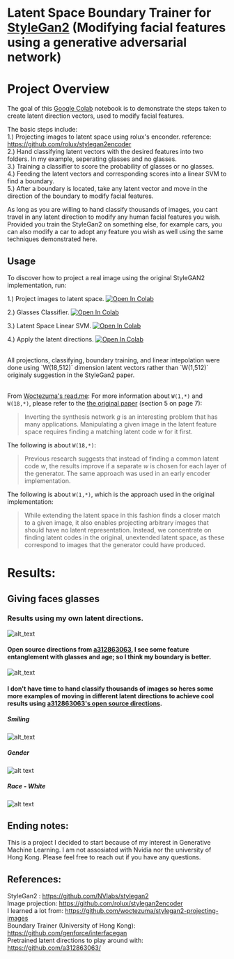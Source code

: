 # Latent Space Boundary Trainer for [StyleGan2][stylegan2] (Modifying facial features using a generative adversarial network)

# Project Overview
The goal of this [Google Colab](https://colab.research.google.com/) notebook is to demonstrate the steps taken to create latent direction vectors, used to modify facial features.

The basic steps include: <br />
1.) Projecting images to latent space using rolux's enconder. reference: https://github.com/rolux/stylegan2encoder <br />
2.) Hand classifying latent vectors with the desired features into two folders. In my example, seperating glasses and no glasses. <br />
3.) Training a classifier to score the probability of glasses or no glasses. <br />
4.) Feeding the latent vectors and corresponding scores into a linear SVM to find a boundary. <br />
5.) After a boundary is located, take any latent vector and move in the direction of the boundary to modify facial features. <br/>

As long as you are willing to hand classify thousands of images, you cant travel in any latent direction to modify any human facial features you wish. Provided you train the StyleGan2 on something else, for example cars, you can also modify a car to adopt any feature you wish as well using the same techniques demonstrated here.

## Usage

To discover how to project a real image using the original StyleGAN2 implementation, run:

1.) Project images to latent space.
[![Open In Colab](https://colab.research.google.com/assets/colab-badge.svg)](https://colab.research.google.com/github/richard1634/Latent-Space-Boundary-Trainer-for-StyleGan2/blob/master/Make_latent_vectors.ipynb)

2.) Glasses Classifier.
[![Open In Colab](https://colab.research.google.com/assets/colab-badge.svg)](
https://colab.research.google.com/github/richard1634/Latent-Space-Boundary-Trainer-for-StyleGan2/blob/master/Glasses_classifier.ipynb)

3.) Latent Space Linear SVM.
[![Open In Colab](https://colab.research.google.com/assets/colab-badge.svg)](
https://colab.research.google.com/github/richard1634/Latent-Space-Boundary-Trainer-for-StyleGan2/blob/master/LatentSpaceLinearSVM.ipynb)

4.) Apply the latent directions.
[![Open In Colab](https://colab.research.google.com/assets/colab-badge.svg)](
https://colab.research.google.com/github/richard1634/Latent-Space-Boundary-Trainer-for-StyleGan2/blob/master/apply_latent_directions.ipynb)

<br/>
All projections, classifying, boundary training, and linear intepolation were done using `W(18,512)` dimension latent vectors rather than `W(1,512)` originaly suggestion in the StyleGan2 paper. 


<br/>From [Woctezuma's read.me][wocts-readme]: For more information about `W(1,*)` and `W(18,*)`, please refer to the [the original paper][stylegan2-paper] (section 5 on page 7):

> Inverting the synthesis network $g$ is an interesting problem that has many applications.
> Manipulating a given image in the latent feature space requires finding a matching latent code $w$ for it first.

The following is about `W(18,*)`:
> Previous research suggests that instead of finding a common latent code $w$, the results improve if a separate $w$ is chosen for each layer of the generator.
> The same approach was used in an early encoder implementation.

The following is about `W(1,*)`, which is the approach used in the original implementation:
> While extending the latent space in this fashion finds a closer match to a given image, it also enables projecting arbitrary images that should have no latent representation.
> Instead, we concentrate on finding latent codes in the original, unextended latent space, as these correspond to images that the generator could have produced.


# Results:
## Giving faces glasses
### Results using my own latent directions.
![alt_text](https://user-images.githubusercontent.com/36825309/103576401-ee454280-4e87-11eb-9f3a-834c95145caa.jpg)


#### Open source directions from [a312863063][os-directions], I see some feature entanglement with glasses and age; so I think my boundary is better.
![alt_text](https://user-images.githubusercontent.com/36825309/103577012-e0dc8800-4e88-11eb-81b0-f8d522ae0441.png) <br/>

#### I don't have time to hand classify thousands of images so heres some more examples of moving in different latent directions to achieve cool results using [a312863063's open source directions][os-directions].
##### Smiling
![alt_text](https://user-images.githubusercontent.com/36825309/103580238-b261ab80-4e8e-11eb-96c6-6924ce0d0124.png) <br/>
##### Gender
![alt text](https://user-images.githubusercontent.com/36825309/103580800-aaeed200-4e8f-11eb-9030-d9d120a5788c.png) <br/>

##### Race - White
![alt text](https://user-images.githubusercontent.com/36825309/103581686-56e4ed00-4e91-11eb-83d5-585ef33a4b07.jpg) <br/>

## Ending notes:
This is a project I decided to start because of my interest in Generative Machine Learning. I am not assosiated with Nvidia nor the university of Hong Kong. 
Please feel free to reach out if you have any questions. <br/>


## References: <br/>
StyleGan2 : https://github.com/NVlabs/stylegan2 <br/>
Image projection: https://github.com/rolux/stylegan2encoder <br/>
I learned a lot from: https://github.com/woctezuma/stylegan2-projecting-images <br/>
Boundary Trainer (University of Hong Kong): https://github.com/genforce/interfacegan <br/>
Pretrained latent directions to play around with: https://github.com/a312863063/ <br/>


<!--Definitions-->
[stylegan2-paper]: <https://arxiv.org/abs/1912.04958>
[wocts-readme]: <https://github.com/woctezuma/stylegan2-projecting-images/blob/master/README.md>
[os-directions]: <https://github.com/a312863063/>
[stylegan2]: <https://github.com/NVlabs/stylegan2>
